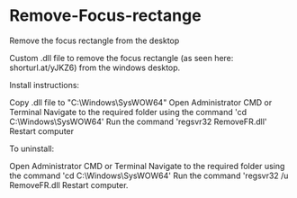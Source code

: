 # Remove-Focus-rectange
Remove the focus rectangle from the desktop

Custom .dll file to remove the focus rectangle (as seen here: shorturl.at/yJKZ6) from the windows desktop.


Install instructions:

Copy .dll file to "C:\Windows\SysWOW64"
Open Administrator CMD or Terminal
Navigate to the required folder using the command 'cd C:\Windows\SysWOW64'
Run the command 'regsvr32 RemoveFR.dll'
Restart computer

To uninstall:

Open Administrator CMD or Terminal
Navigate to the required folder using the command 'cd C:\Windows\SysWOW64'
Run the command 'regsvr32 /u RemoveFR.dll
Restart computer.
